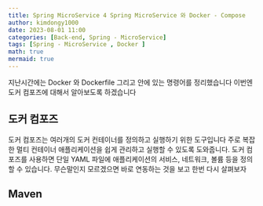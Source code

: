 ```yaml
---
title: Spring MicroService 4 Spring MicroService 와 Docker - Compose
author: kimdongy1000
date: 2023-08-01 11:00
categories: [Back-end, Spring - MicroService]
tags: [Spring - MicroService , Docker ]
math: true
mermaid: true
---
```


지난시간에는 Docker 와 Dockerfile 그리고 안에 있는 명령어를 정리했습니다 이번엔 도커 컴포즈에 대해서 알아보도록 하겠습니다 

## 도커 컴포즈 
도커 컴포즈는 여러개의 도커 컨테이너를 정의하고 실행하기 위한 도구입니다 주로 복잡한 멀티 컨테이너 애플리케이션을 쉽게 관리하고 실행할 수 있도록 도와줍니다. 도커 컴포즈를 사용하면 단일 YAML 파일에 애플리케이션의 서비스, 네트워크, 볼륨 등을 정의할 수 있습니다. 무슨말인지 모르겠으면 바로 연동하는 것을 보고 한번 다시 살펴보자 


## Maven





